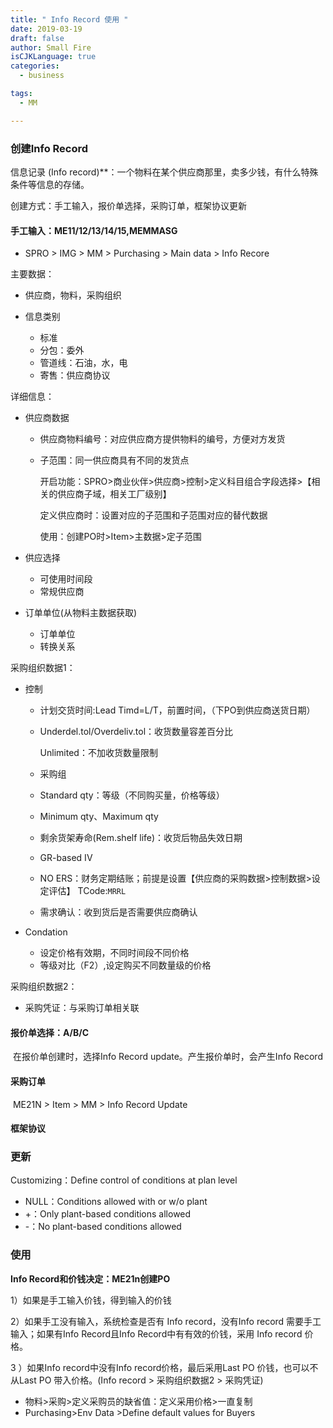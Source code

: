 ```yaml
---
title: " Info Record 使用 "
date: 2019-03-19
draft: false
author: Small Fire
isCJKLanguage: true
categories: 
  - business

tags: 
  - MM

---
```


### 创建Info Record

信息记录 (Info record)**：一个物料在某个供应商那里，卖多少钱，有什么特殊条件等信息的存储。

创建方式：手工输入，报价单选择，采购订单，框架协议更新

#### 手工输入：ME11/12/13/14/15,MEMMASG

- SPRO > IMG > MM > Purchasing > Main data > Info Recore

主要数据：

- 供应商，物料，采购组织

- 信息类别
  - 标准
  - 分包：委外
  - 管道线：石油，水，电
  - 寄售：供应商协议

详细信息：

- 供应商数据

  - 供应商物料编号：对应供应商方提供物料的编号，方便对方发货

  - 子范围：同一供应商具有不同的发货点

    开启功能：SPRO>商业伙伴>供应商>控制>定义科目组合字段选择>【相关的供应商子域，相关工厂级别】

    定义供应商时：设置对应的子范围和子范围对应的替代数据
    
    使用：创建PO时>Item>主数据>定子范围

- 供应选择

  - 可使用时间段
  - 常规供应商

- 订单单位(从物料主数据获取)

  - 订单单位
  - 转换关系

采购组织数据1：

- 控制

  - 计划交货时间:Lead Timd=L/T，前置时间，（下PO到供应商送货日期）

  - Underdel.tol/Overdeliv.tol：收货数量容差百分比  

    Unlimited：不加收货数量限制

  - 采购组

  - Standard qty：等级（不同购买量，价格等级）

  - Minimum qty、Maximum qty

  - 剩余货架寿命(Rem.shelf life)：收货后物品失效日期

  - GR-based IV

  - NO ERS：财务定期结账；前提是设置【供应商的采购数据>控制数据>设定评估】 TCode:`MRRL`

  - 需求确认：收到货后是否需要供应商确认
  
- Condation

  - 设定价格有效期，不同时间段不同价格
  - 等级对比（F2）,设定购买不同数量级的价格

采购组织数据2：

- 采购凭证：与采购订单相关联

#### 报价单选择：A/B/C

​	在报价单创建时，选择Info Record update。产生报价单时，会产生Info Record

#### 采购订单

​	ME21N > Item > MM > Info Record Update

#### 框架协议

### 更新

Customizing：Define control of conditions at plan level

- NULL：Conditions allowed with or w/o plant
- +：Only plant-based conditions allowed
- -：No plant-based conditions allowed

### 使用

**Info Record和价钱决定：ME21n创建PO**

1）如果是手工输入价钱，得到输入的价钱

2）如果手工没有输入，系统检查是否有 Info record，没有Info record 需要手工输入；如果有Info Record且Info Record中有有效的价钱，采用 Info record 价格。

3 ）如果Info record中没有Info record价格，最后采用Last  PO 价钱，也可以不从Last PO 带入价格。(Info record > 采购组织数据2 > 采购凭证)

- 物料>采购>定义采购员的缺省值：定义采用价格>一直复制
- Purchasing>Env Data >Define default values for Buyers

